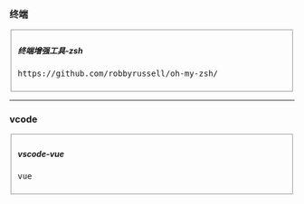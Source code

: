 
<div>
<h3>终端</h3>
<fieldset>
<h5>终端增强工具-zsh</h5>
<pre class="light-well">https://github.com/robbyrussell/oh-my-zsh/</pre>
</fieldset>
<hr>
<h3>vcode</h3>
<fieldset>
<h5>vscode-vue</h5>
<pre class="light-well">vue</pre>
</fieldset>
</div>
